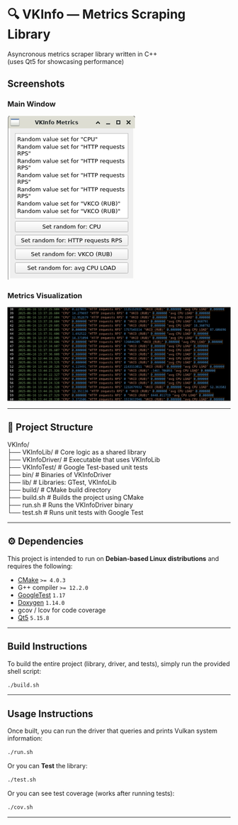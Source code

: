 # 🔍 VKInfo — Metrics Scraping Library

Asyncronous metrics scraper library written in C++ <br>
(uses Qt5 for showcasing performance)

## Screenshots

### Main Window

![Main Window](/img/window.png)

### Metrics Visualization

![Metrics Visualization](/img/metrics.png)


---

## 📁 Project Structure

VKInfo/ <br>
├── VKInfoLib/ # Core logic as a shared library <br>
├── VKInfoDriver/ # Executable that uses VKInfoLib <br>
├── VKInfoTest/ # Google Test-based unit tests <br>
├── bin/ # Binaries of VKInfoDriver <br>
├── lib/ # Libraries: GTest, VKInfoLib <br>
├── build/ # CMake build directory <br>
├── build.sh # Builds the project using CMake <br>
├── run.sh # Runs the VKInfoDriver binary <br>
└── test.sh # Runs unit tests with Google Test <br>

---

## ⚙️ Dependencies

This project is intended to run on **Debian-based Linux distributions** and requires the following:

- [CMake](https://cmake.org/) `>= 4.0.3`
- G++ compiler `>= 12.2.0`
- [GoogleTest](https://github.com/google/googletest) `1.17`
- [Doxygen](https://www.doxygen.nl/) `1.14.0`
- gcov / lcov for code coverage
- [Qt5](https://www.qt.io/try-qt) `5.15.8`

---

## Build Instructions

To build the entire project (library, driver, and tests), simply run the provided shell script:

```bash
./build.sh
```

---

## Usage Instructions

Once built, you can run the driver that queries and prints Vulkan system information:

```bash
./run.sh
```

Or you can **Test** the library:

```bash
./test.sh
```

Or you can see test coverage (works after running tests):

```bash
./cov.sh
```

---